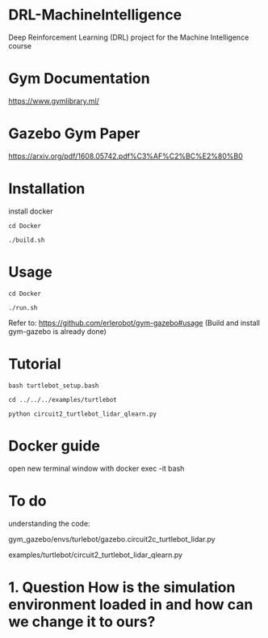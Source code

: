 # DRL-MachineIntelligence
Deep Reinforcement Learning (DRL) project for the Machine Intelligence course

# Gym Documentation
https://www.gymlibrary.ml/

# Gazebo Gym Paper
https://arxiv.org/pdf/1608.05742.pdf%C3%AF%C2%BC%E2%80%B0

# Installation
install docker  

```
cd Docker

./build.sh
```

# Usage

```shell
cd Docker

./run.sh
```

Refer to: https://github.com/erlerobot/gym-gazebo#usage (Build and install gym-gazebo is already done)

# Tutorial

```
bash turtlebot_setup.bash

cd ../../../examples/turtlebot

python circuit2_turtlebot_lidar_qlearn.py
```

# Docker guide

open new terminal window with docker exec -it <container name> bash
  
# To do
  
  understanding the code: 
  
  gym_gazebo/envs/turlebot/gazebo.circuit2c_turtlebot_lidar.py
  
  examples/turtlebot/circuit2_turtlebot_lidar_qlearn.py 
  
# 1. Question How is the simulation environment loaded in and how can we change it to ours?
